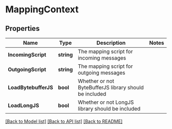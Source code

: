 # MappingContext

## Properties

Name | Type | Description | Notes
------------ | ------------- | ------------- | -------------
**IncomingScript** | **string** | The mapping script for incoming messages | 
**OutgoingScript** | **string** | The mapping script for outgoing messages | 
**LoadBytebufferJS** | **bool** | Whether or not ByteBufferJS library should be included | 
**LoadLongJS** | **bool** | Whether or not LongJS library should be included | 

[[Back to Model list]](../README.md#documentation-for-models) [[Back to API list]](../README.md#documentation-for-api-endpoints) [[Back to README]](../README.md)


